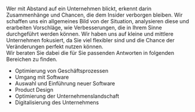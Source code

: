 <!-- @format -->

Wer mit Abstand auf ein Unternehmen blickt, erkennt darin Zusammenhänge und Chancen, die dem Insider verborgen bleiben. Wir schaffen uns ein allgemeines Bild von der Situation, analysieren diese und erarbeiten Vorschläge, wie Verbesserungen, die in Ihrem Sinne durchgeführt werden können. Wir haben uns auf kleine und mittlere Unternehmen fokusiert, da Sie viel flexibler sind und die Chance der Veränderungen perfekt nutzen können.  
Wir beraten Sie dabei die für Sie passenden Antworten in folgenden Bereichen zu finden.

- Optimierung von Geschäftsprozessen
- Umgang mit Software
- Auswahl und Einführung neuer Software
- Product Design
- Optimierung der Unternehmenslandschaft
- Digitalisierung des Unternehmens
